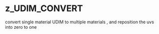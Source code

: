 # z_UDIM_CONVERT

convert single material UDIM to multiple materials , and reposition the uvs into zero to one
